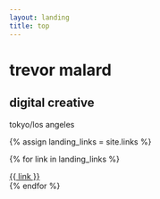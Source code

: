 ```yaml
---
layout: landing
title: top
---
```

<div class="landing-msg">
  <h1>trevor malard</h1>
  <h2>digital creative</h2>
  <p>tokyo/los angeles</p>
  {% assign landing_links = site.links %}

  {% for link in landing_links %}
    <br><a href="/{{ link }}"><div class="landing-link">{{ link }}</div></a>
  {% endfor %}
</div>
